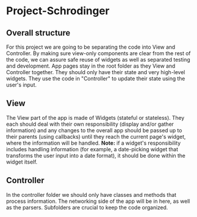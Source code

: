 # Project-Schrodinger

## Overall structure

For this project we are going to be separating the code into View and Controller.
By making sure view-only components are clear from the rest of the code, we can assure safe reuse of widgets as well as separated testing and development.
App pages stay in the root folder as they View and Controller together. They should only have their state and very high-level widgets. They use the code in "Controller" to update their state using the user's input.


## View

The View part of the app is made of Widgets (stateful or stateless). They each should deal with their own responsibility (display and/or gather information) and any changes to the overall app should be passed up to their parents (using callbacks) until they reach the current page's widget, where the information will be handled.
**Note:** if a widget's responsibility includes handling information (for example, a date-picking widget that transforms the user input into a date format), it should be done within the widget itself.


## Controller

In the controller folder we should only have classes and methods that process information.
The networking side of the app will be in here, as well as the parsers.
Subfolders are crucial to keep the code organized.
